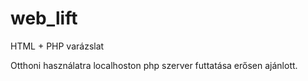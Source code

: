 # web_lift
HTML + PHP varázslat

Otthoni használatra localhoston php szerver futtatása erősen ajánlott.
